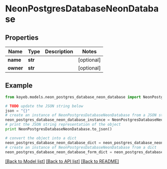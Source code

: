 # NeonPostgresDatabaseNeonDatabase


## Properties
Name | Type | Description | Notes
------------ | ------------- | ------------- | -------------
**name** | **str** |  | [optional] 
**owner** | **str** |  | [optional] 

## Example

```python
from koyeb.models.neon_postgres_database_neon_database import NeonPostgresDatabaseNeonDatabase

# TODO update the JSON string below
json = "{}"
# create an instance of NeonPostgresDatabaseNeonDatabase from a JSON string
neon_postgres_database_neon_database_instance = NeonPostgresDatabaseNeonDatabase.from_json(json)
# print the JSON string representation of the object
print NeonPostgresDatabaseNeonDatabase.to_json()

# convert the object into a dict
neon_postgres_database_neon_database_dict = neon_postgres_database_neon_database_instance.to_dict()
# create an instance of NeonPostgresDatabaseNeonDatabase from a dict
neon_postgres_database_neon_database_form_dict = neon_postgres_database_neon_database.from_dict(neon_postgres_database_neon_database_dict)
```
[[Back to Model list]](../README.md#documentation-for-models) [[Back to API list]](../README.md#documentation-for-api-endpoints) [[Back to README]](../README.md)


